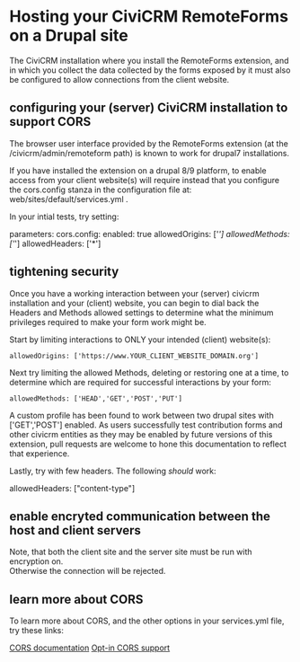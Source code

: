 
# Hosting your CiviCRM RemoteForms on a Drupal site

The CiviCRM installation where you install the RemoteForms extension, 
and in which you collect the data collected by the forms exposed by it 
must also be configured to allow connections from the client website.  

## configuring your (server) CiviCRM installation to support CORS

The browser user interface provided by the RemoteForms extension 
(at the /civicrm/admin/remoteform path) is known to work for 
drupal7 installations.  

If you have installed the extension on a drupal 8/9 platform, 
to enable access from your client website(s) will require instead 
that you configure the cors.config stanza in the configuration file 
at: web/sites/default/services.yml .  

In your intial tests, try setting:

  parameters:
    cors.config:
      enabled: true
      allowedOrigins: ['*']
      allowedMethods: ['*']
      allowedHeaders: ['*']

## tightening security

Once you have a working interaction between your (server) civicrm installation 
and your (client) website, you can begin to dial back the Headers and Methods 
allowed settings to determine what the minimum privileges required to make 
your form work might be.  

Start by limiting interactions to ONLY your intended (client) website(s):

	allowedOrigins: ['https://www.YOUR_CLIENT_WEBSITE_DOMAIN.org']

Next try limiting the allowed Methods, deleting or restoring one at a time, 
to determine which are required for successful interactions by your form:

	allowedMethods: ['HEAD','GET','POST','PUT']

A custom profile has been found to work between two drupal sites with 
['GET','POST'] enabled.  As users successfully test contribution forms 
and other civicrm entities as they may be enabled by future versions 
of this extension, pull requests are welcome to hone this documentation 
to reflect that experience.  

Lastly, try with few headers. The following *should* work:

  allowedHeaders: ["content-type"]

## enable encryted communication between the host and client servers

Note, that both the client site and the server site must be run with encryption on.  
Otherwise the connection will be rejected.  

## learn more about CORS

To learn more about CORS, and the other options in your services.yml file, 
try these links:

  [CORS documentation](https://developer.mozilla.org/en-US/docs/Web/HTTP/CORS)
  [Opt-in CORS support](https://www.drupal.org/node/2715637)

